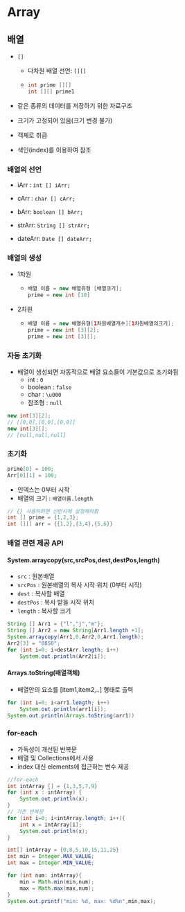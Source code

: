 # Array

## 배열

- `[]`

  - 다차원 배열 선언: `[][]`

  - ```java
    int prime [][]
    int [][] prime1
    ```

- 같은 종류의 데이터를 저장하기 위한 자료구조

- 크기가 고정되어 있음(크기 변경 불가)

- 객체로 취급

- 색인(index)를 이용하여 참조

  

### 배열의 선언

- iArr : `int [] iArr;`
- cArr : `char [] cArr;`

- bArr: `boolean [] bArr;`
- strArr: `String [] strArr;`
- dateArr: `Date [] dateArr;`



### 배열의 생성

- 1차원

  - ```java
    배열 이름 = new 배열유형 [배열크기];
    prime = new int [10]
    ```

- 2차원

  - ```java
    배열 이름 = new 배열유형[1차원배열개수][1차원배열의크기];
    prime = new int [3][2];
    prime = new int [3][];
    ```



### 자동 초기화

- 배열이 생성되면 자동적으로 배열 요소들이 기본값으로 초기화됨
  - int : `0`
  - boolean : `false`
  - char : `\u000`
  - 참조형 : `null`

```java
new int[3][2];
// [[0,0],[0,0],[0,0]]
new int[3][];
// [null,null,null]
```



### 초기화

```java
prime[0] = 100;
Arr[0][1] = 100;
```

- 인덱스는 0부터 시작
- 배열의 크기 : `배열이름.length`

```java
// {} 사용하려면 선언시에 설정해야함
int [] prime = {1,2,3};
int [][] arr = {{1,2},{3,4},{5,6}}
```



### 배열 관련 제공 API

#### System.arraycopy(src,srcPos,dest,destPos,length)

- `src` : 원본배열
- `srcPos` : 원본배열의 복사 시작 위치 (0부터 시작)
- `dest` : 복사할 배열
- `destPos` : 복사 받을 시작 위치
- `length` : 복사할 크기

```java
String [] Arr1 = {"l","j","m"};
String [] Arr2 = new String[Arr1.length +1];
System.arraycopy(Arr1,0,Arr2,0,Arr1.length);
Arr2[3] = "0850";
for (int i=0; i<destArr.length; i++)
    System.out.println(Arr2[i]);
```



#### Arrays.toString(배열객체)

- 배열안의 요소를 [item1,item2,..] 형태로 출력

```java
for (int i=0; i<arr1.length; i++)
    System.out.println(arr1[i]);
System.out.println(Arrays.toString(arr1))
```



### for-each

- 가독성이 개선된 반복문
- 배열 및 Collections에서 사용
- index 대신 elements에 접근하는 변수 제공

```java
//for-each
int intArray [] = {1,3,5,7,9}
for (int x : intArray) {
    System.out.println(x);
}
// 기존 반복문
for (int i=0; i<intArray.length; i++){
    int x = intArray[i];
    System.out.println(x);
}
```

```java
int[] intArray = {0,8,5,10,15,11,25}
int min = Integer.MAX_VALUE;
int max = Integer.MIN_VALUE;

for (int num: intArray){
    min = Math.min(min,num);
    max = Math.max(max,num);
}
System.out.printf("min: %d, max: %d%n",min,max);
```

